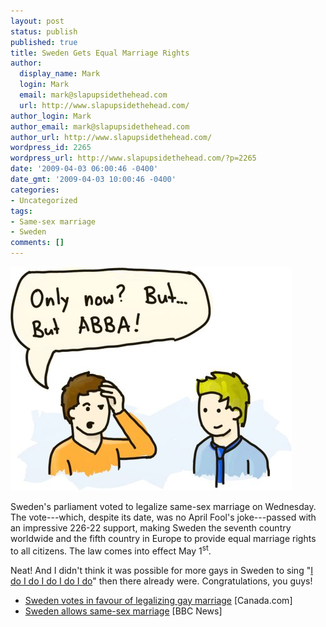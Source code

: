 ```yaml
---
layout: post
status: publish
published: true
title: Sweden Gets Equal Marriage Rights
author:
  display_name: Mark
  login: Mark
  email: mark@slapupsidethehead.com
  url: http://www.slapupsidethehead.com/
author_login: Mark
author_email: mark@slapupsidethehead.com
author_url: http://www.slapupsidethehead.com/
wordpress_id: 2265
wordpress_url: http://www.slapupsidethehead.com/?p=2265
date: '2009-04-03 06:00:46 -0400'
date_gmt: '2009-04-03 10:00:46 -0400'
categories:
- Uncategorized
tags:
- Same-sex marriage
- Sweden
comments: []
---
```

![Ja!](/wp-content/media/2009/04/sweden-surprise.jpg "Ja!")

Sweden's parliament voted to legalize same-sex marriage on Wednesday. The vote---which, despite its date, was no April Fool's joke---passed with an impressive 226-22 support, making Sweden the seventh country worldwide and the fifth country in Europe to provide equal marriage rights to all citizens. The law comes into effect May 1<sup>st</sup>.

Neat! And I didn't think it was possible for more gays in Sweden to sing "[I do I do I do I do I do](http://www.youtube.com/watch?v=yCPQ6mNsYbk "Take THAT! Now this song shall be stuck in your head all day.")" then there already were. Congratulations, you guys!

- [Sweden votes in favour of legalizing gay marriage](http://www.canada.com/Life/Sweden+votes+favour+legalizing+marriage/1452854/story.html) [Canada.com]
- [Sweden allows same-sex marriage](http://news.bbc.co.uk/2/hi/europe/7978495.stm) [BBC News]
